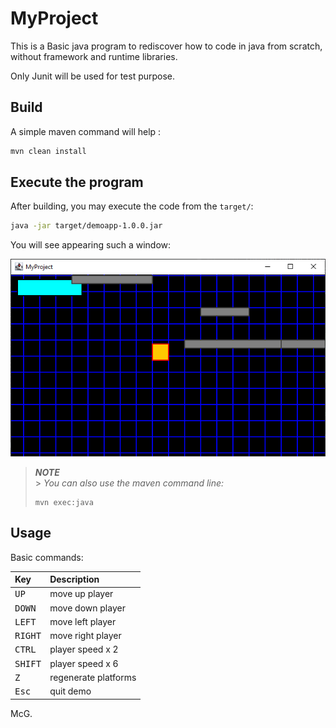 # MyProject

This is a Basic java program to rediscover how to code in java from scratch, without framework and runtime libraries.

Only Junit will be used for test purpose.

## Build

A simple maven command will help :

```bash
mvn clean install
```

## Execute the program

After building, you may execute the code from the `target/`:

```bash
java -jar target/demoapp-1.0.0.jar
```

You will see appearing such a window:

![A screenshot of the demo](src/docs/images/012-collision-detection-and-platform.png "A simple screenshot of the demo")

> _**NOTE**_<br/> > _You can also use the maven command line:_
>
> ```shell
> mvn exec:java
> ```

## Usage

Basic commands:

| Key              | Description          |
| :--------------- | :------------------- |
| <kbd>UP</kbd>    | move up player       |
| <kbd>DOWN</kbd>  | move down player     |
| <kbd>LEFT</kbd>  | move left player     |
| <kbd>RIGHT</kbd> | move right player    |
| <kbd>CTRL</kbd>  | player speed x 2     |
| <kbd>SHIFT</kbd> | player speed x 6     |
| <kbd>Z</kbd>     | regenerate platforms |
| <kbd>Esc</kbd>   | quit demo            |

McG.
